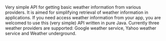 Very simple API for getting basic weather information from various providers. It is aimed for simplifying retrieval of weather information in applications. If you need access weather information from your app, you are welcomed to use this (very simple) API written in pure Java. Currently three weather providers are supported: Google weather service, Yahoo weather service and Weather underground.